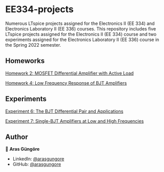 # EE334-projects

Numerous LTspice projects assigned for the Electronics II (EE 334) and Electronics Laboratory II (EE 336) courses. This repository includes five LTspice projects assigned for the Electronics II (EE 334) course and two experiments assigned for the Electronics Laboratory II (EE 336) course in the Spring 2022 semester.



## Homeworks

[Homework 2: MOSFET Differential Amplifier with Active Load](Homeworks/MOSFETDifferentialAmpActiveLoad)

[Homework 4: Low Frequency Response of BJT Amplifiers](Homeworks/LowFrequencyResponseBJTAmp)



## Experiments

[Experiment 6: The BJT Differential Pair and Applications](Experiments/BJTDifferentialPairApplications)

[Experiment 7: Single-BJT Amplifiers at Low and High Frequencies](Experiments/SingleBJTAmpsLowHighFrequencies)



## Author

👤 **Aras Güngöre**

* LinkedIn: [@arasgungore](https://www.linkedin.com/in/arasgungore)
* GitHub: [@arasgungore](https://github.com/arasgungore)
